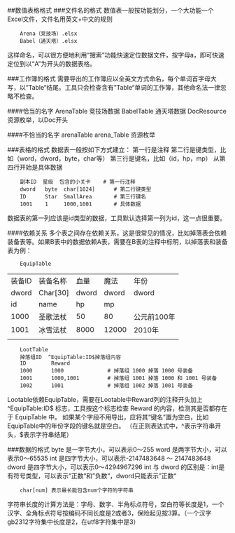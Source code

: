 ##数值表格格式
###文件名的格式
数值表一般按功能划分，一个大功能一个Excel文件，文件名用英文+中文的规则

        Arena（竞技场）.elsx
        Babel（通天塔）.elsx
        
这样命名，可以很方便地利用“搜索”功能快速定位数据文件，按字母a，即可快速定位到以“A”为开头的数据表格。

###工作簿的格式
需要导出的工作簿应以全英文方式命名，每个单词首字母大写，以“Table“结尾。工具只会检查含有”Table“单词的工作簿，其他命名法一律忽略不检查。

####恰当的名字
        ArenaTable   竞技场数据
        BabelTable   通天塔数据
        DocResource  资源枚举，以Doc开头
        
####不恰当的名字
        arenaTable
        arena_Table
        资源枚举
        
###表格的格式
数据表一般按如下方式建立：
        第一行是注释
        第二行是键类型，比如（word，dword，byte，char等）
        第三行是键名，比如（id，hp，mp）
        从第四行开始是具体数据

        副本ID  星级  包含的小关卡    # 第一行注释
        dword   byte  char[1024]      # 第二行键类型
        ID      Star  SmallArea       # 第三行键名
        1001    1     1000,1001       # 具体数据
        
数据表的第一列应该是id类型的数据，工具默认选择第一列为id，这一点很重要。

####依赖关系
多个表之间存在依赖关系，这是很常见的情况，比如掉落表会依赖装备表等。如果B表中的数据依赖A表，需要在B表的注释中标明，以掉落表和装备表为例：

        EquipTable
<table>
<tr><td>&#35013;&#22791;ID</td><td>&#35013;&#22791;&#21517;&#31216;</td><td>&#34880;&#37327;</td><td>&#39764;&#27861;</td><td>&#24180;&#20221;</td></tr>
<tr><td>dword</td><td>Char[30]</td><td>dword</td><td>dword</td><td>dword</td></tr>
<tr><td>id</td><td>name</td><td>hp</td><td>mp</td><td></td></tr>
<tr><td>1000</td><td>&#22307;&#27468;&#27861;&#26454;</td><td>50</td><td>80</td><td>&#20844;&#20803;&#21069;100&#24180;</td></tr>
<tr><td>1001</td><td>&#20912;&#38634;&#27861;&#26454;</td><td>8000</td><td>12000</td><td>2010&#24180;</td></tr>
<tr><td></td></tr>
</table>

        LootTable
        掉落组ID  ^EquipTable:ID$掉落组内容
        ID        Reward
        1000      1000              # 掉落组 1000 掉落 1000 号装备
        1001      1000,1001         # 掉落组 1001 掉落 1000 和 1001 号装备
        1002      1001              # 掉落组 1002 掉落 1001 号装备

Lootable依赖EquipTable，需要在Lootable中Reward列的注释开头加上 ^EquipTable:ID$ 标志，工具按这个标志检查 Reward 的内容，检测其是否都存在于 EquipTable 中。
如果某个字段不用导出，应将其“键名”置为空白，比如EquipTable中的年份字段的键名就是空白。
（在正则表达式中，^表示字符串开头，$表示字符串结尾）

###数据的格式
        byte    是一字节大小，可以表示0～255
        word    是两字节大小，可以表示0～65535
        int     是四字节大小，可以表示-2147483648 ～ 2147483648
        dword   是四字节大小，可以表示0～4294967296
int 与 dword 的区别是：int是有符号类型，可以表示“正数“和”负数“，dword只能表示”正数“

        char[num] 表示最长能包含num个字符的字符串
        
字符串长度的计算方法是：字母、数字、半角标点符号，空白符等长度是1，一个汉字、全角标点符号按编码不同长度是2或者3，保险起见按3算。（一个汉字gb2312字符集中长度是2，在utf8字符集中是3）

        

